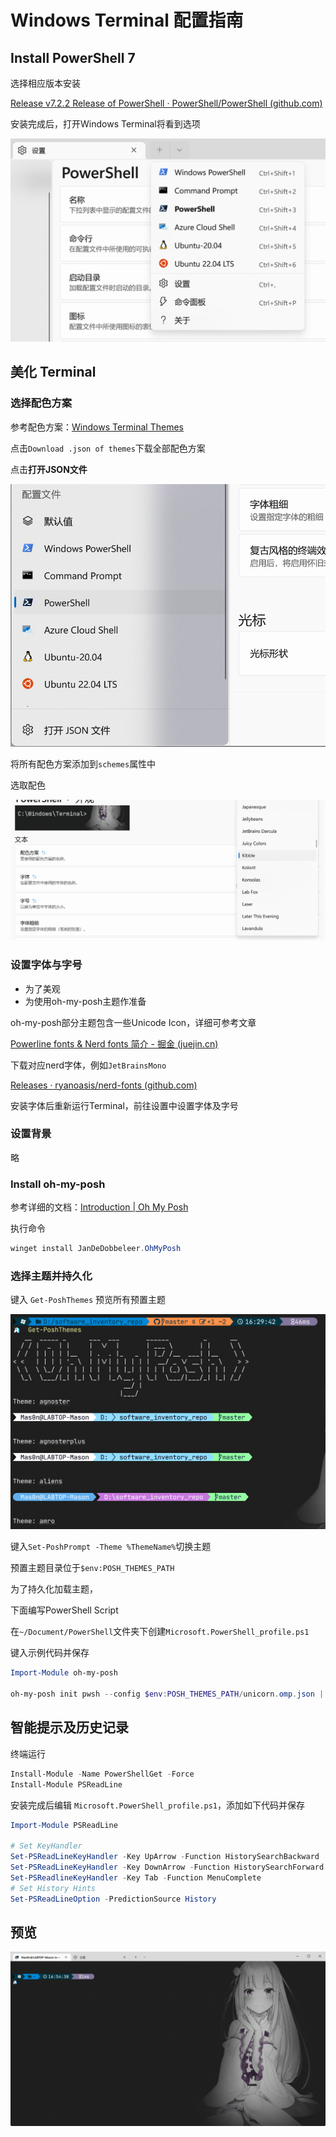 # Windows Terminal 配置指南

## Install PowerShell 7

选择相应版本安装

[Release v7.2.2 Release of PowerShell · PowerShell/PowerShell (github.com)](https://github.com/PowerShell/PowerShell/releases/tag/v7.2.2)

安装完成后，打开Windows Terminal将看到选项

![image-20220426161125589](img/README/image-20220426161125589.png)

## 美化 Terminal

### 选择配色方案

参考配色方案：[Windows Terminal Themes](https://windowsterminalthemes.dev/)

点击`Download .json of themes`下载全部配色方案

点击**打开JSON文件**

![image-20220426161513882](img/README/image-20220426161513882.png)

将所有配色方案添加到`schemes`属性中

选取配色

![image-20220426161948429](img/README/image-20220426161948429.png)

### 设置字体与字号

- 为了美观
- 为使用oh-my-posh主题作准备

oh-my-posh部分主题包含一些Unicode Icon，详细可参考文章

[Powerline fonts & Nerd fonts 简介 - 掘金 (juejin.cn)](https://juejin.cn/post/6844904054322102285)

下载对应nerd字体，例如`JetBrainsMono`

[Releases · ryanoasis/nerd-fonts (github.com)](https://github.com/ryanoasis/nerd-fonts/releases/)

安装字体后重新运行Terminal，前往设置中设置字体及字号



### 设置背景

略



### Install oh-my-posh

参考详细的文档：[Introduction | Oh My Posh](https://ohmyposh.dev/docs/)

执行命令

```powershell
winget install JanDeDobbeleer.OhMyPosh
```



### 选择主题并持久化

键入 `Get-PoshThemes` 预览所有预置主题

![image-20220426163047093](img/README/image-20220426163047093.png)

键入`Set-PoshPrompt -Theme %ThemeName%`切换主题

预置主题目录位于`$env:POSH_THEMES_PATH`



为了持久化加载主题，

下面编写PowerShell Script

在`~/Document/PowerShell`文件夹下创建`Microsoft.PowerShell_profile.ps1`

键入示例代码并保存

```powershell
Import-Module oh-my-posh

oh-my-posh init pwsh --config $env:POSH_THEMES_PATH/unicorn.omp.json | Invoke-Expression
```



## 智能提示及历史记录

终端运行

```powershell
Install-Module -Name PowerShellGet -Force
Install-Module PSReadLine
```

安装完成后编辑 `Microsoft.PowerShell_profile.ps1`，添加如下代码并保存

```powershell
Import-Module PSReadLine

# Set KeyHandler
Set-PSReadLineKeyHandler -Key UpArrow -Function HistorySearchBackward
Set-PSReadLineKeyHandler -Key DownArrow -Function HistorySearchForward
Set-PSReadlineKeyHandler -Key Tab -Function MenuComplete
# Set History Hints
Set-PSReadLineOption -PredictionSource History
```



## 预览

![screenshot](img/README/screenshot.gif)